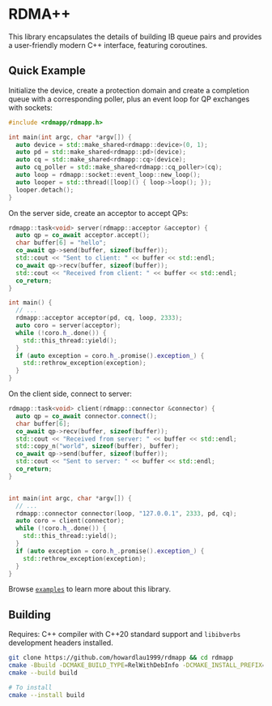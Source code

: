 # RDMA++

This library encapsulates the details of building IB queue pairs and provides a user-friendly modern C++ interface, featuring coroutines.

## Quick Example

Initialize the device, create a protection domain and create a completion queue with a corresponding poller, plus an event loop for QP exchanges with sockets:

```cpp
#include <rdmapp/rdmapp.h>

int main(int argc, char *argv[]) {
  auto device = std::make_shared<rdmapp::device>(0, 1);
  auto pd = std::make_shared<rdmapp::pd>(device);
  auto cq = std::make_shared<rdmapp::cq>(device);
  auto cq_poller = std::make_shared<rdmapp::cq_poller>(cq);
  auto loop = rdmapp::socket::event_loop::new_loop();
  auto looper = std::thread([loop]() { loop->loop(); });
  looper.detach();
}
```

On the server side, create an acceptor to accept QPs:

```cpp
rdmapp::task<void> server(rdmapp::acceptor &acceptor) {
  auto qp = co_await acceptor.accept();
  char buffer[6] = "hello";
  co_await qp->send(buffer, sizeof(buffer));
  std::cout << "Sent to client: " << buffer << std::endl;
  co_await qp->recv(buffer, sizeof(buffer));
  std::cout << "Received from client: " << buffer << std::endl;
  co_return;
}

int main() {
  // ...
  rdmapp::acceptor acceptor(pd, cq, loop, 2333);
  auto coro = server(acceptor);
  while (!coro.h_.done()) {
    std::this_thread::yield();
  }
  if (auto exception = coro.h_.promise().exception_) {
    std::rethrow_exception(exception);
  }
}
```

On the client side, connect to server:

```cpp
rdmapp::task<void> client(rdmapp::connector &connector) {
  auto qp = co_await connector.connect();
  char buffer[6];
  co_await qp->recv(buffer, sizeof(buffer));
  std::cout << "Received from server: " << buffer << std::endl;
  std::copy_n("world", sizeof(buffer), buffer);
  co_await qp->send(buffer, sizeof(buffer));
  std::cout << "Sent to server: " << buffer << std::endl;
  co_return;
}


int main(int argc, char *argv[]) {
  // ...
  rdmapp::connector connector(loop, "127.0.0.1", 2333, pd, cq);
  auto coro = client(connector);
  while (!coro.h_.done()) {
    std::this_thread::yield();
  }
  if (auto exception = coro.h_.promise().exception_) {
    std::rethrow_exception(exception);
  }
}
```

Browse [`examples`](/examples) to learn more about this library.

## Building

Requires: C++ compiler with C++20 standard support and `libibverbs` development headers installed.

```bash
git clone https://github.com/howardlau1999/rdmapp && cd rdmapp
cmake -Bbuild -DCMAKE_BUILD_TYPE=RelWithDebInfo -DCMAKE_INSTALL_PREFIX=$INSTALL_DIR .
cmake --build build

# To install
cmake --install build
```
